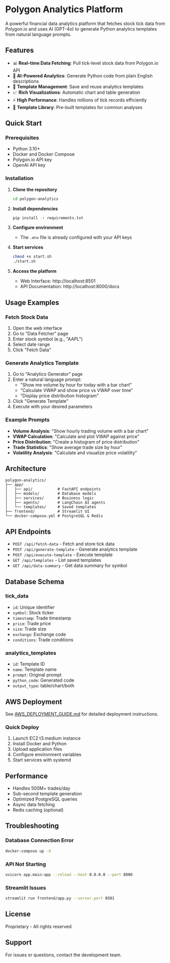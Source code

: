 # Polygon Analytics Platform

A powerful financial data analytics platform that fetches stock tick data from Polygon.io and uses AI (GPT-4o) to generate Python analytics templates from natural language prompts.

## Features

- 📊 **Real-time Data Fetching**: Pull tick-level stock data from Polygon.io API
- 🤖 **AI-Powered Analytics**: Generate Python code from plain English descriptions
- 💾 **Template Management**: Save and reuse analytics templates
- 📈 **Rich Visualizations**: Automatic chart and table generation
- ⚡ **High Performance**: Handles millions of tick records efficiently
- 🔄 **Template Library**: Pre-built templates for common analyses

## Quick Start

### Prerequisites

- Python 3.10+
- Docker and Docker Compose
- Polygon.io API key
- OpenAI API key

### Installation

1. **Clone the repository**
   ```bash
   cd polygon-analytics
   ```

2. **Install dependencies**
   ```bash
   pip install -r requirements.txt
   ```

3. **Configure environment**
   - The `.env` file is already configured with your API keys

4. **Start services**
   ```bash
   chmod +x start.sh
   ./start.sh
   ```

5. **Access the platform**
   - Web Interface: http://localhost:8501
   - API Documentation: http://localhost:8000/docs

## Usage Examples

### Fetch Stock Data
1. Open the web interface
2. Go to "Data Fetcher" page
3. Enter stock symbol (e.g., "AAPL")
4. Select date range
5. Click "Fetch Data"

### Generate Analytics Template
1. Go to "Analytics Generator" page
2. Enter a natural language prompt:
   - "Show me volume by hour for today with a bar chart"
   - "Calculate VWAP and show price vs VWAP over time"
   - "Display price distribution histogram"
3. Click "Generate Template"
4. Execute with your desired parameters

### Example Prompts

- **Volume Analysis**: "Show hourly trading volume with a bar chart"
- **VWAP Calculation**: "Calculate and plot VWAP against price"
- **Price Distribution**: "Create a histogram of price distribution"
- **Trade Statistics**: "Show average trade size by hour"
- **Volatility Analysis**: "Calculate and visualize price volatility"

## Architecture

```
polygon-analytics/
├── app/
│   ├── api/           # FastAPI endpoints
│   ├── models/        # Database models
│   ├── services/      # Business logic
│   ├── agents/        # LangChain AI agents
│   └── templates/     # Saved templates
├── frontend/          # Streamlit UI
└── docker-compose.yml # PostgreSQL & Redis
```

## API Endpoints

- `POST /api/fetch-data` - Fetch and store tick data
- `POST /api/generate-template` - Generate analytics template
- `POST /api/execute-template` - Execute template
- `GET /api/templates` - List saved templates
- `GET /api/data-summary` - Get data summary for symbol

## Database Schema

### tick_data
- `id`: Unique identifier
- `symbol`: Stock ticker
- `timestamp`: Trade timestamp
- `price`: Trade price
- `size`: Trade size
- `exchange`: Exchange code
- `conditions`: Trade conditions

### analytics_templates
- `id`: Template ID
- `name`: Template name
- `prompt`: Original prompt
- `python_code`: Generated code
- `output_type`: table/chart/both

## AWS Deployment

See [AWS_DEPLOYMENT_GUIDE.md](AWS_DEPLOYMENT_GUIDE.md) for detailed deployment instructions.

### Quick Deploy
1. Launch EC2 t3.medium instance
2. Install Docker and Python
3. Upload application files
4. Configure environment variables
5. Start services with systemd

## Performance

- Handles 500M+ trades/day
- Sub-second template generation
- Optimized PostgreSQL queries
- Async data fetching
- Redis caching (optional)

## Troubleshooting

### Database Connection Error
```bash
docker-compose up -d
```

### API Not Starting
```bash
uvicorn app.main:app --reload --host 0.0.0.0 --port 8000
```

### Streamlit Issues
```bash
streamlit run frontend/app.py --server.port 8501
```

## License

Proprietary - All rights reserved

## Support

For issues or questions, contact the development team.